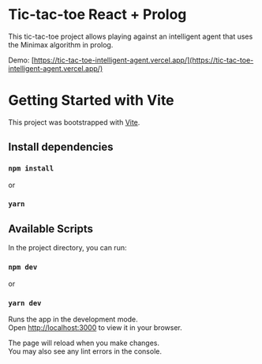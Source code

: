 # Tic-tac-toe React + Prolog

This tic-tac-toe project allows playing against an intelligent agent that uses the Minimax algorithm in prolog.

Demo: [https://tic-tac-toe-intelligent-agent.vercel.app/](https://tic-tac-toe-intelligent-agent.vercel.app/)

# Getting Started with Vite

This project was bootstrapped with [Vite](https://vitejs.dev/).

## Install dependencies

### `npm install`

or

### `yarn`

## Available Scripts

In the project directory, you can run:

### `npm dev`

or

### `yarn dev`

Runs the app in the development mode.\
Open [http://localhost:3000](http://localhost:3000) to view it in your browser.

The page will reload when you make changes.\
You may also see any lint errors in the console.
